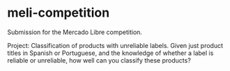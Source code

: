 # meli-competition

Submission for the Mercado Libre competition.

Project: Classification of products with unreliable labels. Given just product titles in Spanish or Portuguese, and the knowledge of whether a label is reliable or unreliable, how well can you classify these products?
